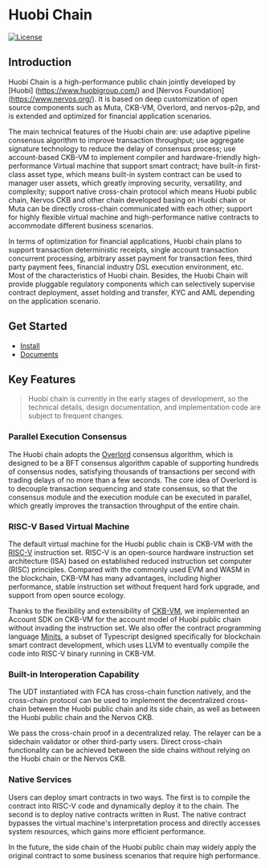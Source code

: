 # Huobi Chain
[![License](https://img.shields.io/badge/License-Apache%202.0-green.svg)](https://opensource.org/licenses/Apache-2.0)

## Introduction

Huobi Chain is a high-performance public chain jointly developed by [Huobi] (https://www.huobigroup.com/) and [Nervos Foundation] (https://www.nervos.org/). It is based on deep customization of open source components such as Muta, CKB-VM, Overlord, and nervos-p2p, and is extended and optimized for financial application scenarios.

The main technical features of the Huobi chain are: use adaptive pipeline consensus algorithm to improve transaction throughput; use aggregate signature technology to reduce the delay of consensus process; use account-based CKB-VM to implement compiler and hardware-friendly high-performance Virtual machine that support smart contract; have built-in first-class asset type, which means built-in system contract can be used to manager user assets, which greatly improving security, versatility, and complexity; support native cross-chain protocol which means Huobi public chain, Nervos CKB and other chain developed basing on Huobi chain or  Muta can be directly cross-chain communicated with each other; support for highly flexible virtual machine and high-performance native contracts to accommodate different business scenarios.

In terms of optimization for financial applications, Huobi chain plans to support transaction deterministic receipts, single account transaction concurrent processing, arbitrary asset payment for transaction fees, third party payment fees, financial industry DSL execution environment, etc. Most of the characteristics of Huobi chain. Besides, the Huobi Chain will provide pluggable regulatory components which can selectively supervise contract deployment, asset holding and transfer, KYC and AML depending on the application scenario.

## Get Started

- [Install](./docs/getting_started.md)
- [Documents](./docs/index.md)

## Key Features

> Huobi chain is currently in the early stages of development, so the technical details, design documentation, and implementation code are subject to frequent changes.

### Parallel Execution Consensus

The Huobi chain adopts the [Overlord][overlord] consensus algorithm, which is designed to be a BFT consensus algorithm capable of supporting hundreds of consensus nodes, satisfying thousands of transactions per second with trading delays of no more than a few seconds. The core idea of ​​Overlord is to decouple transaction sequencing and state consensus, so that the consensus module and the execution module can be executed in parallel, which greatly improves the transaction throughput of the entire chain.

### RISC-V Based Virtual Machine

The default virtual machine for the Huobi public chain is CKB-VM with the [RISC-V][risc-v] instruction set. RISC-V is an open-source hardware instruction set architecture (ISA) based on established reduced instruction set computer (RISC) principles. Compared with the commonly used EVM and WASM in the blockchain, CKB-VM has many advantages, including higher performance, stable instruction set without frequent hard fork upgrade, and support from open source ecology.

Thanks to the flexibility and extensibility of [CKB-VM][ckb-vm], we implemented an Account SDK on CKB-VM for the account model of Huobi public chain without invading the instruction set. We also offer the contract programming language [Minits][minits], a subset of Typescript designed specifically for blockchain smart contract development, which uses LLVM to eventually compile the code into RISC-V binary running in CKB-VM.


### Built-in Interoperation Capability

The UDT instantiated with FCA has cross-chain function natively, and the cross-chain protocol can be used to implement the decentralized cross-chain between the Huobi public chain and its side chain, as well as between the Huobi public chain and the Nervos CKB.

We pass the cross-chain proof in a decentralized relay. The relayer can be a sidechain validator or other third-party users. Direct cross-chain functionality can be achieved between the side chains without relying on the Huobi chain or the Nervos CKB.

### Native Services

Users can deploy smart contracts in two ways. The first is to compile the contract into RISC-V code and dynamically deploy it to the chain. The second is to deploy native contracts written in Rust. The native contract bypasses the virtual machine's interpretation process and directly accesses system resources, which gains more efficient performance.

In the future, the side chain of the Huobi public chain may widely apply the original contract to some business scenarios that require high performance.

[overlord]: https://github.com/cryptape/overlord
[risc-v]: https://www.wikiwand.com/en/RISC-V
[eip-150]: https://docs.google.com/spreadsheets/d/1n6mRqkBz3iWcOlRem_mO09GtSKEKrAsfO7Frgx18pNU/edit#gid=0
[ckb-vm]: https://github.com/nervosnetwork/ckb-vm
[minits]: https://github.com/cryptape/minits
[move]: https://developers.libra.org/docs/move-overview
[ckb-white-paper]: https://github.com/nervosnetwork/rfcs/blob/master/rfcs/0002-ckb/0002-ckb.md